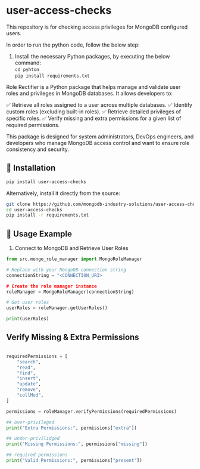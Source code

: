 # user-access-checks
This repository is for checking access privileges for MongoDB configured users.

In order to run the python code, follow the below step:
1. Install the necessary Python packages, by executing the below command: <br>
```cd pyhton ```<br>
```pip install requirements.txt ```<br>

Role Rectifier is a Python package that helps manage and validate user roles and privileges in MongoDB databases. It allows developers to:

✅ Retrieve all roles assigned to a user across multiple databases.
✅ Identify custom roles (excluding built-in roles).
✅ Retrieve detailed privileges of specific roles.
✅ Verify missing and extra permissions for a given list of required permissions.

This package is designed for system administrators, DevOps engineers, and developers who manage MongoDB access control and want to ensure role consistency and security.

## 📌 Installation

```sh
pip install user-access-checks
``` 

Alternatively, install it directly from the source:

```sh
git clone https://github.com/mongodb-industry-solutions/user-access-checks.git
cd user-access-checks
pip install -r requirements.txt
```

## 🚀 Usage Example
1. Connect to MongoDB and Retrieve User Roles
```python
from src.mongo_role_manager import MongoRoleManager

# Replace with your MongoDB connection string
connectionString = "<CONNECTION_URI>

# Create the role manager instance
roleManager = MongoRoleManager(connectionString)

# Get user roles
userRoles = roleManager.getUserRoles()

print(userRoles)
```


## Verify Missing & Extra Permissions
```python

requiredPermissions = [
    "search",
    "read",
    "find",
    "insert",
    "update",
    "remove",
    "collMod",
]

permissions = roleManager.verifyPermissions(requiredPermissions)

## over-privileged
print("Extra Permissions:", permissions["extra"])

## under-privilidged
print("Missing Permissions:", permissions["missing"])

## required permissions
print("Valid Permissions:", permissions["present"])
```